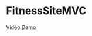 # FitnessSiteMVC

<a href="https://drive.google.com/file/d/1LqxLeOYA1hJnhMK9vFxqr1qVUky26TKH/view?usp=sharing">Video Demo</a>
